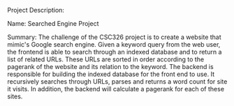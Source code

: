 Project Description:

Name: Searched Engine Project

Summary:
The challenge of the CSC326 project is to create a website that mimic's Google search engine. Given a keyword query from the web user, the frontend is able to search through an indexed database and to return a list of related URLs. These URLs are sorted in order according to the pagerank of the website and its relation to the keyword. The backend is responsible for building the indexed database for the front end to use. It recursively searches through URLs, parses and returns a word count for site it visits. In addition, the backend will calculate a pagerank for each of these sites.

